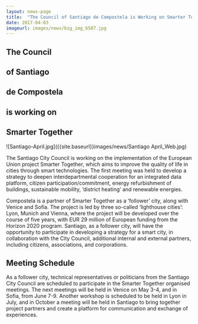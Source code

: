 ```yaml
---
layout: news-page
title:  "The Council of Santiago de Compostela is Working on Smarter Together"
date: 2017-04-03
imageurl: images/news/big_img_6587.jpg
---
```


<div class="multiline">
<h2><span class="ornament-news">The Council</span></h2>
<h2><span class="ornament-news">of Santiago</span></h2>
<h2><span class="ornament-news">de Compostela</span></h2>
<h2><span class="ornament-news">is working on</span></h2>
<h2><span class="ornament-news">Smarter Together</span></h2>
</div>

![Santiago-April.jpg]({{site.baseurl}}images/news/Santiago April_Web.jpg)

The Santiago City Council is working on the implementation of the European Union project Smarter Together, which aims to improve the quality of life in cities through smart technologies. The first meeting was held to develop a strategy to deepen interdepartmental cooperation for an integrated data platform, citizen participation/commitment, energy refurbishment of buildings, sustainable mobility, ‘district heating’ and renewable energies.

Compostela is a partner of Smarter Together as a ‘follower’ city, along with Venice and Sofia. The project is led by three so-called ‘lighthouse cities’: Lyon, Munich and Vienna, where the project will be developed over the course of five years, with EUR 29 million of European funding from the Horizon 2020 program. Santiago, as a follower city, will have the opportunity to participate in developing a strategy for a smart city, in collaboration with the City Council, additional internal and external partners, including citizens, associations, and corporations.

<div class="multiline">
<h2><span class="ornament-news">Meeting Schedule</span></h2>
</div>

As a follower city, technical representatives or politicians from the Santiago City Council are scheduled to participate in the Smarter Together organised meetings. The next meetings will be held in Venice on May 3-4, and in Sofia, from June 7-9. Another workshop is scheduled to be held in Lyon in July, and in October a meeting will be held in Santiago to bring together project partners and create a platform for communication and exchange of experiences.
